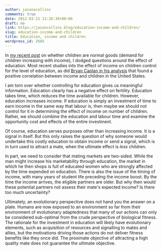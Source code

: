```yaml
---
author: jasonacollins
comments: true
date: 2012-03-21 12:26:39+00:00
draft: no
link: https://jasoncollins.blog/education-income-and-children/
slug: education-income-and-children
title: Education, income and children
wordpress_id: 2685
---
```


In [my recent post](https://jasoncollins.blog/are-children-normal-goods/) on whether children are normal goods (demand for children increasing with income), I dodged questions around the effect of education. Most recent studies into the effect of income on children control for the level of education, as did [Bryan Caplan in his analysis](http://econlog.econlib.org/archives/2011/06/kids_are_normal.html) that found a positive correlation between income and children in the United States.

I am torn over whether controlling for education gives us meaningful information. Education clearly has a negative effect on fertility. Education takes time, which reduces the time available for children. However, education increases income. If education is simply an investment of time to earn income in the same way that labour is, then maybe we should not control for it in determining the effect of income on number of children. Rather, we should combine the education and labour time and examine the opportunity cost and effects of the entire investment.

Of course, education serves purposes other than increasing income. It is a signal in itself. But this only raises the question of why someone would undertake this costly education to obtain income or send a signal, which is in turn used to attract a mate, when the ultimate effect is _less_ children.

In part, we need to consider that mating markets are two-sided. While the man might increase his marketability through education, the market in which he then shops is full of educated women who are strongly affected by the time expended on education. There is also the issue of the timing of income, with many years of student life preceding the income boost. By the time the income arrives, the eligible partners are older. But why then would these potential partners not assess their mate's expected income? Is there too much uncertainty?

Ultimately, an evolutionary perspective does not hand you the answer on a plate. Humans are now exposed to an environment so far from their environment of evolutionary adaptedness that many of our actions can only be considered sub-optimal from the crude perspective of biological fitness. The rationale for the investment in education will likely have evolutionary elements, such as acquisition of resources and signalling to mates and allies, but the motivations driving those actions do not deliver fitness benefits like they once did. The proximate objective of attracting a high quality mate does not guarantee the ultimate objective.
